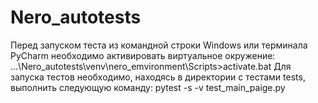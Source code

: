 # Nero_autotests

Перед запуском теста из командной строки Windows или терминала PyCharm необходимо активировать виртуальное окружение:
    ...\Nero_autotests\venv\nero_emvironment\Scripts>activate.bat
Для запуска тестов необходимо, находясь в директории с тестами tests, выполнить следующую команду:
    pytest -s -v test_main_paige.py
